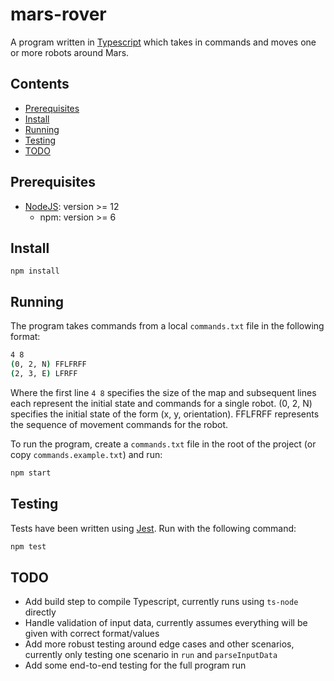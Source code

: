 # mars-rover

A program written in [Typescript](https://www.typescriptlang.org/) which takes in commands and moves one or more robots around Mars.

## Contents

- [Prerequisites](#prerequisites)
- [Install](#install)
- [Running](#running)
- [Testing](#testing)
- [TODO](#todo)

## Prerequisites

- [NodeJS](https://nodejs.org/en/download/): version >= 12
  - npm: version >= 6

## Install

`npm install`

## Running

The program takes commands from a local `commands.txt` file in the following format:

```sh
4 8
(0, 2, N) FFLFRFF
(2, 3, E) LFRFF
```

Where the first line `4 8` specifies the size of the map and subsequent lines each represent the initial state and commands for a single robot. (0, 2, N) specifies the initial state of the form (x, y, orientation). FFLFRFF represents the sequence of movement commands for the robot.

To run the program, create a `commands.txt` file in the root of the project (or copy `commands.example.txt`) and run:

```sh
npm start
```

## Testing

Tests have been written using [Jest](https://jestjs.io/docs/en/getting-started). Run with the following command:

```sh
npm test
```

## TODO

- Add build step to compile Typescript, currently runs using `ts-node` directly
- Handle validation of input data, currently assumes everything will be given with correct format/values
- Add more robust testing around edge cases and other scenarios, currently only testing one scenario in `run` and `parseInputData`
- Add some end-to-end testing for the full program run
